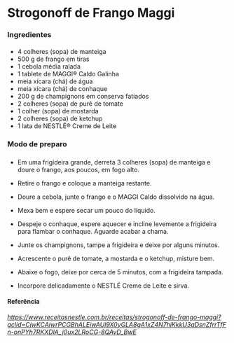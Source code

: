 # Strogonoff de Frango Maggi



### Ingredientes

#### 

- 4 colheres (sopa) de manteiga 
- 500 g de frango em tiras 
- 1 cebola média ralada 
- 1 tablete de MAGGI® Caldo Galinha 
- meia xícara (chá) de água 
- meia xícara (chá) de conhaque 
- 200 g de champignons em conserva fatiados 
- 2 colheres (sopa) de purê de tomate 
- 1 colher (sopa) de mostarda 
- 2 colheres (sopa) de ketchup 
- 1 lata de NESTLÉ® Creme de Leite 



### Modo de preparo

### 

* Em uma frigideira grande, derreta 3 colheres (sopa) de manteiga e doure o frango, aos poucos, em fogo alto. 

* Retire o frango e coloque a manteiga restante. 

*  Doure a cebola, junte o frango e o MAGGI Caldo dissolvido na água. 

* Mexa bem e espere secar um pouco do líquido. 

* Despeje o conhaque, espere aquecer e incline levemente a frigideira para flambar o conhaque. Aguarde acabar a chama.

* Junte os champignons, tampe a frigideira e deixe por alguns minutos.

* Acrescente o purê de tomate, a mostarda e o ketchup, misture bem.

* Abaixe o fogo, deixe por cerca de 5 minutos, com a frigideira tampada.

* Incorpore delicadamente o NESTLÉ Creme de Leite e sirva.

#### Referência

_https://www.receitasnestle.com.br/receitas/strogonoff-de-frango-maggi?gclid=CjwKCAjwrPCGBhALEiwAUl9X0yGLA8gA1xZ4N7hjKkkU3aDsnZfrrTfFn-onPYh7RKXDlA_j0ux2LRoCG-8QAvD_BwE_
